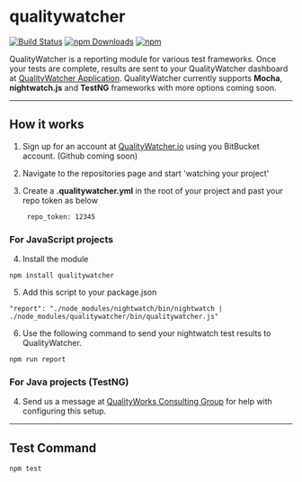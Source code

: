 # qualitywatcher

[![Build Status](https://travis-ci.org/QualityWorksCG/qualitywatcher.svg)](https://travis-ci.org/QualityWorksCG/qualitywatcher)
[![npm Downloads](https://img.shields.io/npm/dt/qualitywatcher.svg)](https://www.npmjs.com/package/qualitywatcher)
[![npm](https://img.shields.io/npm/l/qualitywatcher.svg)](https://www.npmjs.com/package/qualitywatcher)

 QualityWatcher is a reporting module for various test frameworks. Once your tests are complete, results are sent to your QualityWatcher dashboard at [QualityWatcher Application](qualitywatcher.io). QualityWatcher currently supports **Mocha**, **nightwatch.js** and **TestNG** frameworks with more options coming soon.

---

## How it works

1. Sign up for an account at [QualityWatcher.io](qualitywatcher.io) using you BitBucket account. (Github coming soon)

2. Navigate to the repositories page and start 'watching your project'

3. Create a **.qualitywatcher.yml** in the root of your project and past your repo token as below
    
        repo_token: 12345 

### For JavaScript projects

4. Install the module
```
npm install qualitywatcher
```

5. Add this script to your package.json
```
"report": "./node_modules/nightwatch/bin/nightwatch | ./node_modules/qualitywatcher/bin/qualitywatcher.js"
```

6. Use the following command to send your nightwatch test results to QualityWatcher.
```
npm run report
```

### For Java projects (TestNG)

4. Send us a message at [QualityWorks Consulting Group](qualityworkcg.com) for help with configuring this setup.

---

## Test Command
```
npm test
```




